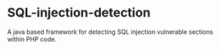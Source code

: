 # SQL-injection-detection
A java based framework for detecting SQL injection vulnerable sections within PHP code.
